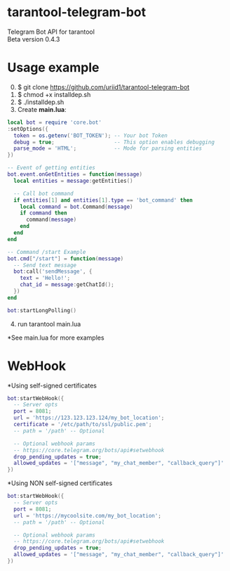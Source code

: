 # tarantool-telegram-bot
Telegram Bot API for tarantool <br>
Beta version 0.4.3

# Usage example
0. $ git clone https://github.com/uriid1/tarantool-telegram-bot
1. $ chmod +x installdep.sh <br>
2. $ ./installdep.sh <br>
3. Create <b>main.lua</b>:<br>

```lua
local bot = require 'core.bot'
:setOptions({
  token = os.getenv('BOT_TOKEN'); -- Your bot Token
  debug = true;                   -- This option enables debugging
  parse_mode = 'HTML';            -- Mode for parsing entities
})

-- Event of getting entities
bot.event.onGetEntities = function(message)
  local entities = message:getEntities()

  -- Call bot command
  if entities[1] and entities[1].type == 'bot_command' then
    local command = bot.Command(message)
    if command then
      command(message)
    end
  end
end

-- Command /start Example
bot.cmd["/start"] = function(message)
  -- Send text message
  bot:call('sendMessage', {
    text = 'Hello!';
    chat_id = message:getChatId();
  })
end

bot:startLongPolling()
```
4. run tarantool main.lua<br>

*See main.lua for more examples

# WebHook
*Using self-signed certificates
```lua
bot:startWebHook({
  -- Server opts
  port = 8081;
  url = 'https://123.123.123.124/my_bot_location';
  certificate = '/etc/path/to/ssl/public.pem';
  -- path = '/path' -- Optional

  -- Optional webhook params
  -- https://core.telegram.org/bots/api#setwebhook
  drop_pending_updates = true;
  allowed_updates = '["message", "my_chat_member", "callback_query"]'
})
```

*Using NON self-signed certificates
```lua
bot:startWebHook({
  -- Server opts
  port = 8081;
  url = 'https://mycoolsite.com/my_bot_location';
  -- path = '/path' -- Optional

  -- Optional webhook params
  -- https://core.telegram.org/bots/api#setwebhook
  drop_pending_updates = true;
  allowed_updates = '["message", "my_chat_member", "callback_query"]'
})
```
